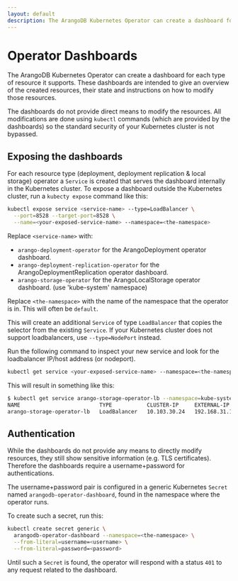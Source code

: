 ```yaml
---
layout: default
description: The ArangoDB Kubernetes Operator can create a dashboard for each type of resource it supports
---
```

# Operator Dashboards

The ArangoDB Kubernetes Operator can create a dashboard for each type of
resource it supports. These dashboards are intended to give an overview of
the created resources, their state and instructions on how to modify those resources.

The dashboards do not provide direct means to modify the resources.
All modifications are done using `kubectl` commands (which are provided by the dashboards)
so the standard security of your Kubernetes cluster is not bypassed.

## Exposing the dashboards

For each resource type (deployment, deployment replication & local storage) operator
a `Service` is created that serves the dashboard internally in the Kubernetes cluster.
To expose a dashboard outside the Kubernetes cluster, run a `kubecty expose`
command like this:

```bash
kubectl expose service <service-name> --type=LoadBalancer \
  --port=8528 --target-port=8528 \
  --name=<your-exposed-service-name> --namespace=<the-namespace>
```

Replace `<service-name>` with:

- `arango-deployment-operator` for the ArangoDeployment operator dashboard.
- `arango-deployment-replication-operator` for the ArangoDeploymentReplication
   operator dashboard.
- `arango-storage-operator` for the ArangoLocalStorage operator dashboard.
   (use 'kube-system' namespace)

Replace `<the-namespace>` with the name of the namespace that the operator is in.
This will often be `default`.

This will create an additional `Service` of type `LoadBalancer` that copies
the selector from the existing `Service`.
If your Kubernetes cluster does not support loadbalancers,
use `--type=NodePort` instead.

Run the following command to inspect your new service and look for the
loadbalancer IP/host address (or nodeport).

```bash
kubectl get service <your-exposed-service-name> --namespace=<the-namespace>
```

This will result in something like this:

```bash
$ kubectl get service arango-storage-operator-lb --namespace=kube-system
NAME                         TYPE           CLUSTER-IP     EXTERNAL-IP     PORT(S)          AGE
arango-storage-operator-lb   LoadBalancer   10.103.30.24   192.168.31.11   8528:30655/TCP   1d
```

## Authentication

While the dashboards do not provide any means to directly modify resources,
they still show sensitive information (e.g. TLS certificates).
Therefore the dashboards require a username+password for authentications.

The username+password pair is configured in a generic Kubernetes `Secret` named `arangodb-operator-dashboard`, found in the namespace where the operator runs.

To create such a secret, run this:

```bash
kubectl create secret generic \
  arangodb-operator-dashboard --namespace=<the-namespace> \
  --from-literal=username=<username> \
  --from-literal=password=<password>
```

Until such a `Secret` is found, the operator will respond with a status `401`
to any request related to the dashboard.
